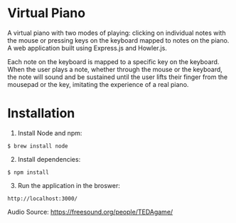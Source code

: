 # Virtual Piano
A virtual piano with two modes of playing: clicking on individual notes with the mouse or pressing keys on the keyboard mapped to notes on the piano. A web application built using Express.js and Howler.js. 

Each note on the keyboard is mapped to a specific key on the keyboard. When the user plays a note, whether through the mouse or the keyboard, the note will sound and be sustained until the user lifts their finger from the mousepad or the key, imitating the experience of a real piano. 

# Installation
1. Install Node and npm:
```
$ brew install node
```
2. Install dependencies:
```
$ npm install
```
3. Run the application in the broswer:
```
http://localhost:3000/
```


Audio Source: https://freesound.org/people/TEDAgame/

